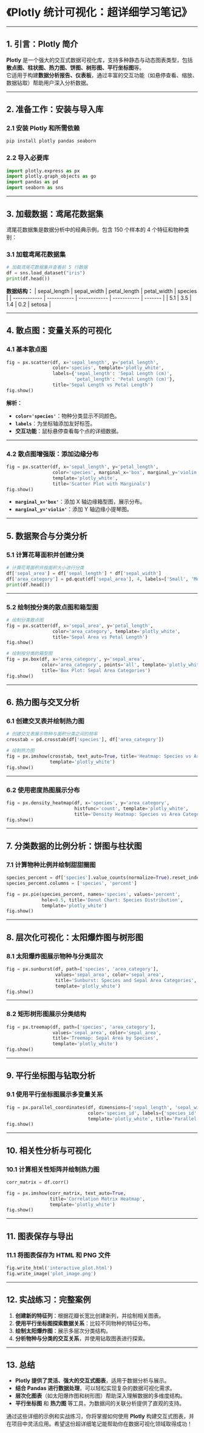 # **《Plotly 统计可视化：超详细学习笔记》**

---

## **1. 引言：Plotly 简介**

**Plotly** 是一个强大的交互式数据可视化库，支持多种静态与动态图表类型，包括**散点图、柱状图、热力图、饼图、树形图、平行坐标图**等。  
它适用于构建**数据分析报告、仪表板**，通过丰富的交互功能（如悬停查看、缩放、数据钻取）帮助用户深入分析数据。

---

## **2. 准备工作：安装与导入库**

### **2.1 安装 Plotly 和所需依赖**
```bash
pip install plotly pandas seaborn
```

### **2.2 导入必要库**
```python
import plotly.express as px
import plotly.graph_objects as go
import pandas as pd
import seaborn as sns
```

---

## **3. 加载数据：鸢尾花数据集**

鸢尾花数据集是数据分析中的经典示例，包含 150 个样本的 4 个特征和物种类别：

### **3.1 加载鸢尾花数据集**
```python
# 加载鸢尾花数据集并查看前 5 行数据
df = sns.load_dataset("iris")
print(df.head())
```

**数据结构：**
| sepal_length | sepal_width | petal_length | petal_width | species |
| ------------ | ----------- | ------------ | ----------- | ------- |
| 5.1          | 3.5         | 1.4          | 0.2         | setosa  |

---

## **4. 散点图：变量关系的可视化**

### **4.1 基本散点图**
```python
fig = px.scatter(df, x='sepal_length', y='petal_length',
                 color='species', template='plotly_white',
                 labels={'sepal_length': 'Sepal Length (cm)',
                         'petal_length': 'Petal Length (cm)'},
                 title='Sepal Length vs Petal Length')
fig.show()
```

**解析：**
- **`color='species'`**：物种分类显示不同颜色。
- **`labels`**：为坐标轴添加友好标签。
- **交互功能**：鼠标悬停查看每个点的详细数据。

---

### **4.2 散点图增强版：添加边缘分布**
```python
fig = px.scatter(df, x='sepal_length', y='petal_length',
                 color='species', marginal_x='box', marginal_y='violin',
                 template='plotly_white', 
                 title='Scatter Plot with Marginals')
fig.show()
```

- **`marginal_x='box'`**：添加 X 轴边缘箱型图，展示分布。
- **`marginal_y='violin'`**：添加 Y 轴边缘小提琴图。

---

## **5. 数据聚合与分类分析**

### **5.1 计算花萼面积并创建分类**
```python
# 计算花萼面积并按面积大小进行分类
df['sepal_area'] = df['sepal_length'] * df['sepal_width']
df['area_category'] = pd.qcut(df['sepal_area'], 4, labels=['Small', 'Medium', 'Large', 'X-Large'])
print(df.head())
```

---

### **5.2 绘制按分类的散点图和箱型图**
```python
# 绘制分类散点图
fig = px.scatter(df, x='sepal_area', y='petal_length', 
                 color='area_category', template='plotly_white',
                 title='Sepal Area vs Petal Length')
fig.show()

# 绘制按分类的箱型图
fig = px.box(df, x='area_category', y='sepal_area', 
             color='area_category', points='all', template='plotly_white',
             title='Box Plot: Sepal Area Categories')
fig.show()
```

---

## **6. 热力图与交叉分析**

### **6.1 创建交叉表并绘制热力图**
```python
# 创建交叉表展示物种与面积分类之间的频率
crosstab = pd.crosstab(df['species'], df['area_category'])

# 绘制热力图
fig = px.imshow(crosstab, text_auto=True, title='Heatmap: Species vs Area Category',
                template='plotly_white')
fig.show()
```

---

### **6.2 使用密度热图展示分布**
```python
fig = px.density_heatmap(df, x='species', y='area_category',
                         histfunc='count', template='plotly_white',
                         title='Density Heatmap: Species vs Area Category')
fig.show()
```

---

## **7. 分类数据的比例分析：饼图与柱状图**

### **7.1 计算物种比例并绘制甜甜圈图**
```python
species_percent = df['species'].value_counts(normalize=True).reset_index()
species_percent.columns = ['species', 'percent']

fig = px.pie(species_percent, names='species', values='percent', 
             hole=0.5, title='Donut Chart: Species Distribution',
             template='plotly_white')
fig.show()
```

---

## **8. 层次化可视化：太阳爆炸图与树形图**

### **8.1 太阳爆炸图展示物种与分类层次**
```python
fig = px.sunburst(df, path=['species', 'area_category'], 
                  values='sepal_area', color='sepal_area',
                  title='Sunburst: Species and Sepal Area Categories',
                  template='plotly_white')
fig.show()
```

---

### **8.2 矩形树形图展示分类结构**
```python
fig = px.treemap(df, path=['species', 'area_category'], 
                 values='sepal_area', color='sepal_area',
                 title='Treemap: Sepal Area by Species',
                 template='plotly_white')
fig.show()
```

---

## **9. 平行坐标图与钻取分析**

### **9.1 使用平行坐标图展示多变量关系**
```python
fig = px.parallel_coordinates(df, dimensions=['sepal_length', 'sepal_width', 'petal_length', 'petal_width'],
                              color='species_id', labels={'species_id': 'Species'},
                              template='plotly_white', title='Parallel Coordinates Plot')
fig.show()
```

---

## **10. 相关性分析与可视化**

### **10.1 计算相关性矩阵并绘制热力图**
```python
corr_matrix = df.corr()

fig = px.imshow(corr_matrix, text_auto=True, 
                title='Correlation Matrix Heatmap', 
                template='plotly_white')
fig.show()
```

---

## **11. 图表保存与导出**

### **11.1 将图表保存为 HTML 和 PNG 文件**
```python
fig.write_html('interactive_plot.html')
fig.write_image('plot_image.png')
```

---

## **12. 实战练习：完整案例**

1. **创建新的特征列**：根据花瓣长宽比创建新列，并绘制相关图表。
2. **使用平行坐标图探索数据关系**：比较不同物种的特征分布。
3. **绘制太阳爆炸图**：展示多层次分类结构。
4. **分析物种与分类的交互关系**，并使用钻取图表进行探索。

---

## **13. 总结**

- **Plotly 提供了灵活、强大的交互式图表**，适用于数据分析与展示。
- **结合 Pandas 进行数据处理**，可以轻松实现复杂的数据可视化需求。
- **层次化图表**（如太阳爆炸图和树形图）帮助深入理解数据的多维度结构。
- **平行坐标图** 和 **热力图** 等工具，为数据间的关联分析提供了直观的支持。

通过这些详细的示例和实战练习，你将掌握如何使用 **Plotly** 构建交互式图表，并在项目中灵活应用。希望这份超详细笔记能帮助你在数据可视化领域取得成功！
